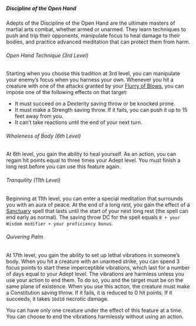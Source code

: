 ##### Discipline of the Open Hand

Adepts of the Discipline of the Open Hand are the ultimate masters of martial arts combat, whether armed or unarmed.
They learn techniques to push and trip their opponents, manipulate focus to heal damage to their bodies, and practice advanced meditation that can protect them from harm.

###### Open Hand Technique (3rd Level)

Starting when you choose this tradition at 3rd level, you can manipulate your enemy’s focus when you harness your own.
Whenever you hit a creature with one of the attacks granted by your [Flurry of Blows](#Adept_focus), you can impose one of the following effects on that target:

- It must succeed on a Dexterity saving throw or be knocked prone.
- It must make a Strength saving throw.
  If it fails, you can push it up to 15 feet away from you.
- It can’t take reactions until the end of your next turn.

###### Wholeness of Body (6th Level)

At 6th level, you gain the ability to heal yourself.
As an action, you can regain hit points equal to three times your Adept level.
You must finish a long rest before you can use this feature again.

###### Tranquility (11th Level)

Beginning at 11th level, you can enter a special meditation that surrounds you with an aura of peace.
At the end of a long rest, you gain the effect of a [Sanctuary](#Sanctuary_sanctuary) spell that lasts until the start of your next long rest (the spell can end early as normal).
The saving throw DC for the spell equals `8 + your Wisdom modifier + your proficiency bonus`.

###### Quivering Palm

At 17th level, you gain the ability to set up lethal vibrations in someone’s body.
When you hit a creature with an unarmed strike, you can spend 3 focus points to start these imperceptible vibrations, which last for a number of days equal to your Adept level.
The vibrations are harmless unless you use your action to end them.
To do so, you and the target must be on the same plane of existence.
When you use this action, the creature must make a Constitution saving throw.
If it fails, it is reduced to 0 hit points.
If it succeeds, it takes `10d10` necrotic damage.

You can have only one creature under the effect of this feature at a time.
You can choose to end the vibrations harmlessly without using an action.

